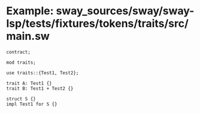 # Example: sway_sources/sway/sway-lsp/tests/fixtures/tokens/traits/src/main.sw

```sway
contract;

mod traits;

use traits::{Test1, Test2};

trait A: Test1 {}
trait B: Test1 + Test2 {}

struct S {}
impl Test1 for S {}

```
